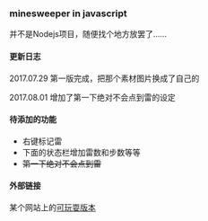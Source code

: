 ### minesweeper in javascript

并不是Nodejs项目，随便找个地方放罢了……    

#### 更新日志

2017.07.29 第一版完成，把那个素材图片换成了自己的    

2017.08.01 增加了第一下绝对不会点到雷的设定

#### 待添加的功能

* 右键标记雷
* 下面的状态栏增加雷数和步数等等
* ~~第一下绝对不会点到雷~~

#### 外部链接

某个网站上的[可玩耍版本](http://chenhai.net/ms)